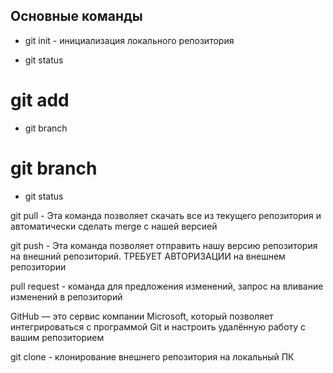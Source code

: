 ## Основные команды ##

* git init - инициализация локального репозитория

* git status

# git add
* git branch
# git branch

* git status

git pull - Эта команда позволяет скачать все из текущего репозитория и автоматически сделать merge с нашей версией

git push - Эта команда позволяет отправить нашу версию репозитория на внешний репозиторий. ТРЕБУЕТ АВТОРИЗАЦИИ на внешнем репозитории

pull request - команда для предложения изменений, запрос на вливание изменений в репозиторий

GitHub — это сервис компании Microsoft, который позволяет интегрироваться с программой Git и настроить удалённую работу с вашим репозиторием

git clone <URL> - клонирование внешнего репозитория на локальный ПК
